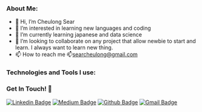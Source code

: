 ### About Me:

- 👋 Hi, I’m Cheulong Sear
- 👀 I’m interested in learning new languages and coding
- 🌱 I’m currently learning japanese and data science 
- 💞️ I’m looking to collaborate on any project that allow newbie to start and learn. I always want to learn new thing.
- 📫 How to reach me 📫searcheulong@gmail.com

### Technologies and Tools I use:
<!---
   <a href="https://www.w3.org/html/" target="_blank"> <img src="https://raw.githubusercontent.com/devicons/devicon/master/icons/html5/html5-original-wordmark.svg" alt="html5" width="40" height="40"/> </a>
    <a href="https://www.w3schools.com/css/" target="_blank"> <img src="https://raw.githubusercontent.com/devicons/devicon/master/icons/css3/css3-original-wordmark.svg" alt="css3" width="40" height="40"/> </a>
<a href="https://sass-lang.com" target="_blank"> <img src="https://raw.githubusercontent.com/devicons/devicon/master/icons/sass/sass-original.svg" alt="sass" width="40" height="40"/> </a>
<a href="https://styled-components.com/" target="_blank"> <img src="https://styled-components.com/logo.png" alt="sass" width="40" height="40"/> </a>
    <a href="https://developer.mozilla.org/en-US/docs/Web/JavaScript" target="_blank"> <img src="https://raw.githubusercontent.com/devicons/devicon/master/icons/javascript/javascript-original.svg" alt="javascript" width="40" height="40"/> </a>
<a href="https://webpack.js.org/" target="_blank"> <img src="https://www.vectorlogo.zone/logos/js_webpack/js_webpack-icon.svg" alt="webpack" width="40" height="40"/> </a>
<a href="https://reactjs.org/" target="_blank"> <img src="https://raw.githubusercontent.com/devicons/devicon/master/icons/react/react-original-wordmark.svg" alt="react" width="40" height="40"/> </a>
<a href="https://nextjs.org/" target="_blank"> <img src="https://devahoy.com/static/79ebe6c318b3ff52a461ccac92d98988/3c17d/nextjs.png" alt="gatsby" width="40" height="40"/> </a>
      <a href="https://nodejs.org" target="_blank"> <img src="https://raw.githubusercontent.com/devicons/devicon/master/icons/nodejs/nodejs-original-wordmark.svg" alt="nodejs" width="40" height="40"/> </a>
    <a href="https://expressjs.com" target="_blank"> <img src="https://expressjs.com/images/express-facebook-share.png" alt="express" width="60" height="40"/> </a>
<a href="https://www.postman.com/" target="_blank"> <img src="https://www.vectorlogo.zone/logos/getpostman/getpostman-icon.svg" alt="postman" width="40" height="40"/> </a>
<a href="https://git-scm.com/" target="_blank"> <img src="https://www.vectorlogo.zone/logos/git-scm/git-scm-icon.svg" alt="git" width="40" height="40"/> </a>
 <a href="https://cloud.google.com/" target="_blank"> <img src="https://www.vectorlogo.zone/logos/google_cloud/google_cloud-icon.svg" alt="google cloud" width="40" height="40"/> </a>
 <a href="https://firebase.google.com/" target="_blank"> <img src="https://www.vectorlogo.zone/logos/firebase/firebase-icon.svg" alt="firebase" width="40" height="40"/> </a>
 -->
 ### Get In Touch! 🤭
 
[![Linkedin Badge](https://img.shields.io/badge/-CheulongSear-blue?style=flat-square&logo=Linkedin&logoColor=white&link=https://www.linkedin.com/in/cheulongsear/)](https://www.linkedin.com/in/cheulongsear/)
[![Medium Badge](https://img.shields.io/badge/-SearCheulong-white?style=flat-square&logo=Medium&logoColor=black&link=https://searcheulong.medium.com/)](https://medium.com/@searcheulong)
[![Github Badge](https://img.shields.io/badge/-cheulong-grey?style=flat-square&logo=Github&logoColor=white&link=https://github.com/cheulong)](https://github.com/cheulong)
[![Gmail Badge](https://img.shields.io/badge/-CheulongSear-white?style=flat-square&logo=Gmail&logoColor=red&link=mailto:searcheulong@gmail.com)](mailto:searcheulong@gmail.com)

<!---
cheulong/cheulong is a ✨ special ✨ repository because its `README.md` (this file) appears on your GitHub profile.
You can click the Preview link to take a look at your changes.
--->
